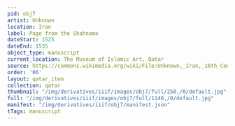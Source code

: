 ```yaml
---
pid: obj7
artist: Unknown
location: Iran
label: Page from the Shahnama
dateStart: 1525
dateEnd: 1535
object_type: manuscript
current_location: The Museum of Islamic Art, Qatar
source: https://commons.wikimedia.org/wiki/File:Unknown,_Iran,_16th_Century_-_Page_from_the_Shahnama_-_Google_Art_Project.jpg
order: '06'
layout: qatar_item
collection: qatar
thumbnail: "/img/derivatives/iiif/images/obj7/full/250,/0/default.jpg"
full: "/img/derivatives/iiif/images/obj7/full/1140,/0/default.jpg"
manifest: "/img/derivatives/iiif/obj7/manifest.json"
tTags: manuscript
---
```

